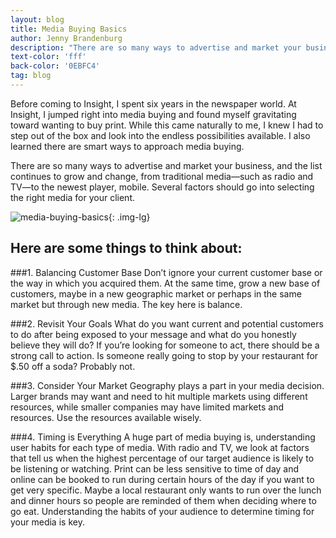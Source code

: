 ```yaml
---
layout: blog
title: Media Buying Basics
author: Jenny Brandenburg
description: "There are so many ways to advertise and market your business, several factors should go into selecting the right media for your client."
text-color: 'fff'
back-color: '0EBFC4'
tag: blog
---
```

Before coming to Insight, I spent six years in the newspaper world. At Insight, I jumped right into media buying and found myself gravitating toward wanting to buy print. While this came naturally to me, I knew I had to step out of the box and look into the endless possibilities available. I also learned there are smart ways to approach media buying.

There are so many ways to advertise and market your business, and the list continues to grow and change, from traditional media—such as radio and TV—to the newest player, mobile. Several factors should go into selecting the right media for your client.

![media-buying-basics](/img/media-buying-basics.jpg){: .img-lg}

## Here are some things to think about:

###1. Balancing Customer Base
  Don’t ignore your current customer base or the way in which you acquired them. At the same time, grow a new base of customers, maybe in a new geographic market or perhaps in the same market but through new media. The key here is balance.

###2. Revisit Your Goals
  What do you want current and potential customers to do after being exposed to your message and what do you honestly believe they will do? If you’re looking for someone to act, there should be a strong call to action. Is someone really going to stop by your restaurant for $.50 off a soda? Probably not.

###3. Consider Your Market
  Geography plays a part in your media decision. Larger brands may want and need to hit multiple markets using different resources, while smaller companies may have limited markets and resources. Use the resources available wisely.

###4. Timing is Everything
  A huge part of media buying is, understanding user habits for each type of media. With radio and TV, we look at factors that tell us when the highest percentage of our target audience is likely to be listening or watching. Print can be less sensitive to time of day and online can be booked to run during certain hours of the day if you want to get very specific. Maybe a local restaurant only wants to run over the lunch and dinner hours so people are reminded of them when deciding where to go eat. Understanding the habits of your audience to determine timing for your media is key.
